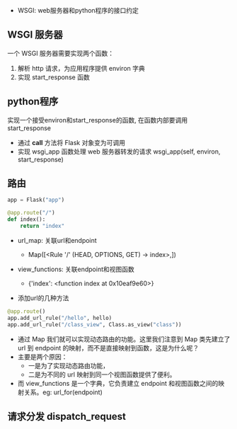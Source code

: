 - WSGI: web服务器和python程序的接口约定

## WSGI 服务器
一个 WSGI 服务器需要实现两个函数：

1. 解析 http 请求，为应用程序提供 environ 字典
2. 实现 start_response 函数 


## python程序

实现一个接受environ和start_response的函数, 在函数内部要调用start_response

- 通过 __call__ 方法将 Flask 对象变为可调用
- 实现 wsgi_app 函数处理 web 服务器转发的请求 wsgi_app(self, environ, start_response)

## 路由

```python
app = Flask("app")

@app.route("/")
def index():
	return "index"

```

- url_map: 关联url和endpoint 
	- Map([<Rule '/' (HEAD, OPTIONS, GET) -> index>,])
- view_functions: 关联endpoint和视图函数
	- {'index': <function index at 0x10eaf9e60>}
		
- 添加url的几种方法
```python
@app.route()
app.add_url_rule("/hello", hello)
app.add_url_rule("/class_view", Class.as_view("class"))

```

- 通过 Map 我们就可以实现动态路由的功能。这里我们注意到 Map 类先建立了 url 到 endpoint 的映射，而不是直接映射到函数，这是为什么呢？
- 主要是两个原因：
	- 一是为了实现动态路由功能，
	- 二是为不同的 url 映射到同一个视图函数提供了便利。
- 而 view_functions 是一个字典，它负责建立 endpoint 和视图函数之间的映射关系。eg: url_for(endpoint)


## 请求分发 dispatch_request